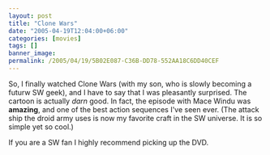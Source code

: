 ```yaml
---
layout: post
title: "Clone Wars"
date: "2005-04-19T12:04:00+06:00"
categories: [movies]
tags: []
banner_image: 
permalink: /2005/04/19/5B02E087-C36B-DD78-552AA18C6DD40CEF
---
```


So, I finally watched Clone Wars (with my son, who is slowly becoming a futurw SW geek), and I have to say that I was pleasantly surprised. The cartoon is actually <i>darn</i> good. In fact, the episode with Mace Windu was <b>amazing</b>, and one of the best action sequences I've seen ever. (The attack ship the droid army uses is now my favorite craft in the SW universe. It is so simple yet so cool.)

If you are a SW fan I highly recommend picking up the DVD.